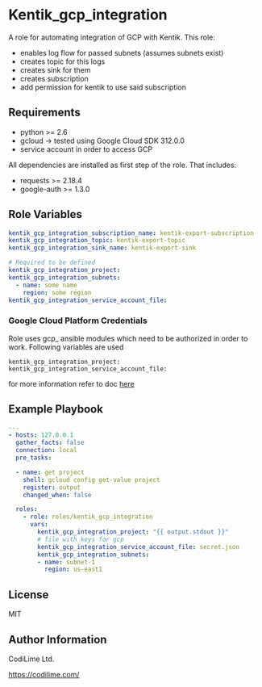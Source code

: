 Kentik_gcp_integration
=========

A role for automating integration of GCP with Kentik.
This role:
- enables log flow for passed subnets (assumes subnets exist)
- creates topic for this logs
- creates sink for them
- creates subscription
- add permission for kentik to use said subscription

Requirements
------------

- python >= 2.6
- gcloud -> tested using Google Cloud SDK 312.0.0
- service account in order to access GCP

All dependencies are installed as first step of the role.
That includes:
- requests >= 2.18.4
- google-auth >= 1.3.0

Role Variables
--------------

```YAML
kentik_gcp_integration_subscription_name: kentik-export-subscription
kentik_gcp_integration_topic: kentik-export-topic
kentik_gcp_integration_sink_name: kentik-export-sink 

# Required to be defined
kentik_gcp_integration_project: 
kentik_gcp_integration_subnets:
  - name: some name
    region: some region
kentik_gcp_integration_service_account_file: 
```

### Google Cloud Platform Credentials
Role uses gcp_ ansible modules which need to be authorized in order to work.
Following variables are used

```YML
kentik_gcp_integration_project: 
kentik_gcp_integration_service_account_file: 
```

for more information refer to doc [here](https://docs.ansible.com/ansible/latest/scenario_guides/guide_gce.html)

Example Playbook
----------------

```YAML
---
- hosts: 127.0.0.1
  gather_facts: false
  connection: local
  pre_tasks:

  - name: get project
    shell: gcloud config get-value project
    register: output
    changed_when: false

  roles:
    - role: roles/kentik_gcp_integration
      vars:
        kentik_gcp_integration_project: "{{ output.stdout }}"
        # file with keys for gcp
        kentik_gcp_integration_service_account_file: secret.json 
        kentik_gcp_integration_subnets:
        - name: subnet-1
          region: us-east1
```

License
-------

MIT

Author Information
------------------

CodiLime Ltd. 

https://codilime.com/